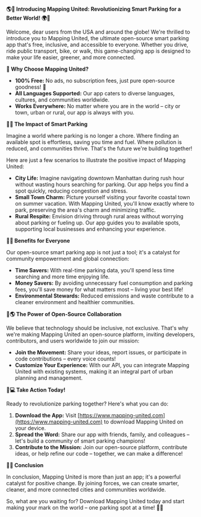 **🌎💨 Introducing Mapping United: Revolutionizing Smart Parking for a Better World! 🌍💖**

Welcome, dear users from the USA and around the globe! We're thrilled to introduce you to Mapping United, the ultimate open-source smart parking app that's free, inclusive, and accessible to everyone. Whether you drive, ride public transport, bike, or walk, this game-changing app is designed to make your life easier, greener, and more connected.

**🌟 Why Choose Mapping United?**

* **100% Free:** No ads, no subscription fees, just pure open-source goodness! 🙌
* **All Languages Supported:** Our app caters to diverse languages, cultures, and communities worldwide.
* **Works Everywhere:** No matter where you are in the world – city or town, urban or rural, our app is always with you.

**🚗💨 The Impact of Smart Parking**

Imagine a world where parking is no longer a chore. Where finding an available spot is effortless, saving you time and fuel. Where pollution is reduced, and communities thrive. That's the future we're building together!

Here are just a few scenarios to illustrate the positive impact of Mapping United:

*   **City Life:** Imagine navigating downtown Manhattan during rush hour without wasting hours searching for parking. Our app helps you find a spot quickly, reducing congestion and stress.
*   **Small Town Charm:** Picture yourself visiting your favorite coastal town on summer vacation. With Mapping United, you'll know exactly where to park, preserving the area's charm and minimizing traffic.
*   **Rural Respite:** Envision driving through rural areas without worrying about parking or fueling up. Our app guides you to available spots, supporting local businesses and enhancing your experience.

**🌈💚 Benefits for Everyone**

Our open-source smart parking app is not just a tool; it's a catalyst for community empowerment and global connection:

*   **Time Savers:** With real-time parking data, you'll spend less time searching and more time enjoying life.
*   **Money Savers:** By avoiding unnecessary fuel consumption and parking fees, you'll save money for what matters most – living your best life!
*   **Environmental Stewards:** Reduced emissions and waste contribute to a cleaner environment and healthier communities.

**💬🌎 The Power of Open-Source Collaboration**

We believe that technology should be inclusive, not exclusive. That's why we're making Mapping United an open-source platform, inviting developers, contributors, and users worldwide to join our mission:

*   **Join the Movement:** Share your ideas, report issues, or participate in code contributions – every voice counts!
*   **Customize Your Experience:** With our API, you can integrate Mapping United with existing systems, making it an integral part of urban planning and management.

**📲💻 Take Action Today!**

Ready to revolutionize parking together? Here's what you can do:

1.  **Download the App:** Visit [https://www.mapping-united.com](https://www.mapping-united.com) to download Mapping United on your device.
2.  **Spread the Word:** Share our app with friends, family, and colleagues – let's build a community of smart parking champions!
3.  **Contribute to the Mission:** Join our open-source platform, contribute ideas, or help refine our code – together, we can make a difference!

**💖💪 Conclusion**

In conclusion, Mapping United is more than just an app; it's a powerful catalyst for positive change. By joining forces, we can create smarter, cleaner, and more connected cities and communities worldwide.

So, what are you waiting for? Download Mapping United today and start making your mark on the world – one parking spot at a time! 🚀👏